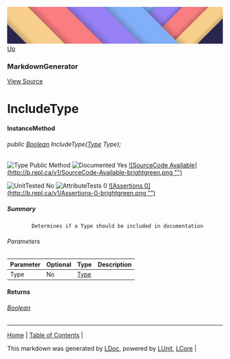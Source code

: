 ![](../Content/LDoc-banner-small.png "")
[Up](MarkdownGenerator.md)
### MarkdownGenerator
[View Source](../Markdown/MarkdownGenerator.cs)
# IncludeType
#### InstanceMethod
###### public <a href="https://www.google.com/#q=C%23+System.Boolean" alt="Search for this type" target="_blank">Boolean</a> IncludeType(<a href="https://www.google.com/#q=C%23+System.Type" alt="Search for this type" target="_blank">Type</a> Type);

![Type Public Method](http://b.repl.ca/v1/Type-Public%20Method-lightgrey.png "") ![Documented Yes](http://b.repl.ca/v1/Documented-Yes-brightgreen.png "") [![SourceCode Available](http://b.repl.ca/v1/SourceCode-Available-brightgreen.png &quot;&quot;)](../Markdown/MarkdownGenerator.cs#L746)

![UnitTested No](http://b.repl.ca/v1/UnitTested-No-lightgrey.png "") ![AttributeTests 0](http://b.repl.ca/v1/AttributeTests-0-lightgrey.png "") [![Assertions 0](http://b.repl.ca/v1/Assertions-0-brightgreen.png &quot;&quot;)](../Markdown/MarkdownGenerator.cs)
##### Summary

            Determines if a Type should be included in documentation
            
###### Parameters

Parameter | Optional | Type | Description
:---  | :---  | :---  | :--- 
Type | No | <a href="https://www.google.com/#q=C%23+System.Type" alt="Search for this type" target="_blank">Type</a> | 

#### Returns
###### <a href="https://www.google.com/#q=C%23+System.Boolean" alt="Search for this type" target="_blank">Boolean</a>
---

[Home](../../README.md) | [Table of Contents](../../TableOfContents.md) | 


This markdown was generated by [LDoc](https://github.com/CodeSingularity/LDoc), powered by [LUnit](https://github.com/CodeSingularity/LUnit), [LCore](https://github.com/CodeSingularity/LCore) | 

